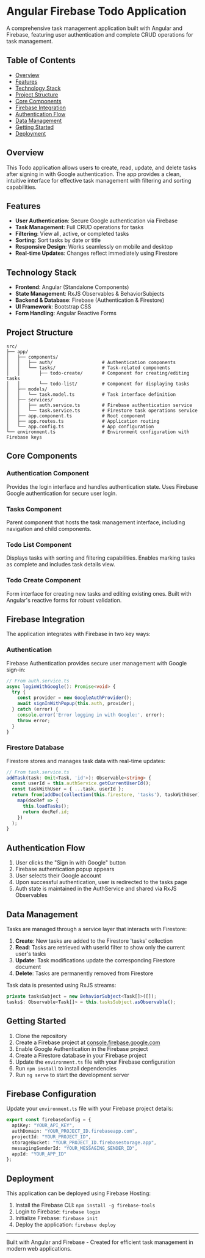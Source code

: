 # Angular Firebase Todo Application

A comprehensive task management application built with Angular and Firebase, featuring user authentication and complete CRUD operations for task management.

## Table of Contents
- [Overview](#overview)
- [Features](#features)
- [Technology Stack](#technology-stack)
- [Project Structure](#project-structure)
- [Core Components](#core-components)
- [Firebase Integration](#firebase-integration)
- [Authentication Flow](#authentication-flow)
- [Data Management](#data-management)
- [Getting Started](#getting-started)
- [Deployment](#deployment)

## Overview

This Todo application allows users to create, read, update, and delete tasks after signing in with Google authentication. The app provides a clean, intuitive interface for effective task management with filtering and sorting capabilities.

## Features

- **User Authentication**: Secure Google authentication via Firebase
- **Task Management**: Full CRUD operations for tasks
- **Filtering**: View all, active, or completed tasks
- **Sorting**: Sort tasks by date or title
- **Responsive Design**: Works seamlessly on mobile and desktop
- **Real-time Updates**: Changes reflect immediately using Firestore

## Technology Stack

- **Frontend**: Angular (Standalone Components)
- **State Management**: RxJS Observables & BehaviorSubjects
- **Backend & Database**: Firebase (Authentication & Firestore)
- **UI Framework**: Bootstrap CSS
- **Form Handling**: Angular Reactive Forms

## Project Structure

```
src/
├── app/
│   ├── components/
│   │   ├── auth/                  # Authentication components
│   │   └── tasks/                 # Task-related components
│   │       ├── todo-create/       # Component for creating/editing tasks
│   │       └── todo-list/         # Component for displaying tasks
│   ├── models/
│   │   └── task.model.ts          # Task interface definition
│   ├── services/
│   │   ├── auth.service.ts        # Firebase authentication service
│   │   └── task.service.ts        # Firestore task operations service
│   ├── app.component.ts           # Root component
│   ├── app.routes.ts              # Application routing
│   └── app.config.ts              # App configuration
└── environment.ts                 # Environment configuration with Firebase keys
```

## Core Components

### Authentication Component
Provides the login interface and handles authentication state. Uses Firebase Google authentication for secure user login.

### Tasks Component
Parent component that hosts the task management interface, including navigation and child components.

### Todo List Component
Displays tasks with sorting and filtering capabilities. Enables marking tasks as complete and includes task details view.

### Todo Create Component
Form interface for creating new tasks and editing existing ones. Built with Angular's reactive forms for robust validation.

## Firebase Integration

The application integrates with Firebase in two key ways:

### Authentication
Firebase Authentication provides secure user management with Google sign-in:

```typescript
// From auth.service.ts
async loginWithGoogle(): Promise<void> {
  try {
    const provider = new GoogleAuthProvider();
    await signInWithPopup(this.auth, provider);
  } catch (error) {
    console.error('Error logging in with Google:', error);
    throw error;
  }
}
```

### Firestore Database
Firestore stores and manages task data with real-time updates:

```typescript
// From task.service.ts
addTask(task: Omit<Task, 'id'>): Observable<string> {
  const userId = this.authService.getCurrentUserId();
  const taskWithUser = { ...task, userId };
  return from(addDoc(collection(this.firestore, 'tasks'), taskWithUser)).pipe(
    map(docRef => {
      this.loadTasks();
      return docRef.id;
    })
  );
}
```

## Authentication Flow

1. User clicks the "Sign in with Google" button
2. Firebase authentication popup appears
3. User selects their Google account
4. Upon successful authentication, user is redirected to the tasks page
5. Auth state is maintained in the AuthService and shared via RxJS Observables

## Data Management

Tasks are managed through a service layer that interacts with Firestore:

1. **Create**: New tasks are added to the Firestore 'tasks' collection
2. **Read**: Tasks are retrieved with userId filter to show only the current user's tasks
3. **Update**: Task modifications update the corresponding Firestore document
4. **Delete**: Tasks are permanently removed from Firestore

Task data is presented using RxJS streams:

```typescript
private tasksSubject = new BehaviorSubject<Task[]>([]);
tasks$: Observable<Task[]> = this.tasksSubject.asObservable();
```

## Getting Started

1. Clone the repository
2. Create a Firebase project at [console.firebase.google.com](https://console.firebase.google.com/)
3. Enable Google Authentication in the Firebase project
4. Create a Firestore database in your Firebase project
5. Update the `environment.ts` file with your Firebase configuration
6. Run `npm install` to install dependencies
7. Run `ng serve` to start the development server

## Firebase Configuration

Update your `environment.ts` file with your Firebase project details:

```typescript
export const firebaseConfig = {
  apiKey: "YOUR_API_KEY",
  authDomain: "YOUR_PROJECT_ID.firebaseapp.com",
  projectId: "YOUR_PROJECT_ID",
  storageBucket: "YOUR_PROJECT_ID.firebasestorage.app",
  messagingSenderId: "YOUR_MESSAGING_SENDER_ID",
  appId: "YOUR_APP_ID"
};
```

## Deployment

This application can be deployed using Firebase Hosting:

1. Install the Firebase CLI: `npm install -g firebase-tools`
2. Login to Firebase: `firebase login`
3. Initialize Firebase: `firebase init`
4. Deploy the application: `firebase deploy`

---

Built with Angular and Firebase - Created for efficient task management in modern web applications.
